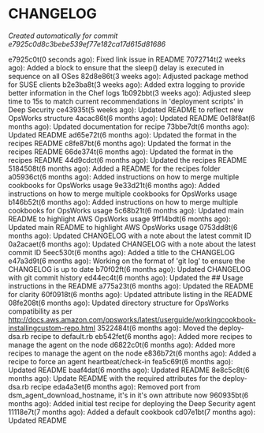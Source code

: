# CHANGELOG
*Created automatically for commit e7925c0d8c3bebe539ef77e182ca17d615d81686*

e7925c0t(0 seconds ago): Fixed link issue in README
7072714t(2 weeks ago): Added a block to ensure that the sleep() delay is executed in sequence on all OSes
82d8e86t(3 weeks ago): Adjusted package method for SUSE clients
b2e3ba8t(3 weeks ago): Added extra logging to provide better information in the Chef logs
1b092bbt(3 weeks ago): Adjusted sleep time to 15s to match current recommendations in 'deployment scripts' in Deep Security
ce43935t(5 weeks ago): Updated README to reflect new OpsWorks structure
4acac86t(6 months ago): Updated README
0e18f8at(6 months ago): Updated documentation for recipe
73bbe7dt(6 months ago): Updated README
ad65e72t(6 months ago): Updated the format in the recipes README
c8fe87bt(6 months ago): Updated the format in the recipes README
66de374t(6 months ago): Updated the format in the recipes README
44d9cdct(6 months ago): Updated the recipes README
5184508t(6 months ago): Added a README for the recipes folder
a05936ct(6 months ago): Added instructions on how to merge multiple cookbooks for OpsWorks usage
9e33d21t(6 months ago): Added instructions on how to merge multiple cookbooks for OpsWorks usage
b146b52t(6 months ago): Added instructions on how to merge multiple cookbooks for OpsWorks usage
5c68b21t(6 months ago): Updated main README to highlight AWS OpsWorks usage
9ff14bdt(6 months ago): Updated main README to highlight AWS OpsWorks usage
0753dd8t(6 months ago): Updated CHANGELOG with a note about the latest commit ID
0a2acaet(6 months ago): Updated CHANGELOG with a note about the latest commit ID
5eec530t(6 months ago): Added a title to the CHANGELOG
e47a3d9t(6 months ago): Working on the format of 'git log' to ensure the CHANGELOG is up to date
b70f02ft(6 months ago): Updated CHANGELOG with git commit history
ed44ec4t(6 months ago): Updated the ## Usage instructions in the README
a775a23t(6 months ago): Updated the README for clarity
60f0918t(6 months ago): Updated attribute listing in the README
08fe208t(6 months ago): Updated directory structure for OpsWorks compatibility as per http://docs.aws.amazon.com/opsworks/latest/userguide/workingcookbook-installingcustom-repo.html
3522484t(6 months ago): Moved the deploy-dsa.rb recipe to default.rb
eb542fet(6 months ago): Added more recipes to manage the agent on the node
d6822c0t(6 months ago): Added more recipes to manage the agent on the node
e836b72t(6 months ago): Added a recipe to force an agent heartbeat/check-in
fea5c69t(6 months ago): Updated README
baaf4dat(6 months ago): Updated README
8e8c5c8t(6 months ago): Update README with the required attributes for the deploy-dsa.rb recipe
eda4a3et(6 months ago): Removed port from dsm_agent_download_hostname, it's in it's own attribute now
960935bt(6 months ago): Added initial test recipe for deploying the Deep Security agent
11118e7t(7 months ago): Added a default cookbook
cd07e1bt(7 months ago): Updated README
